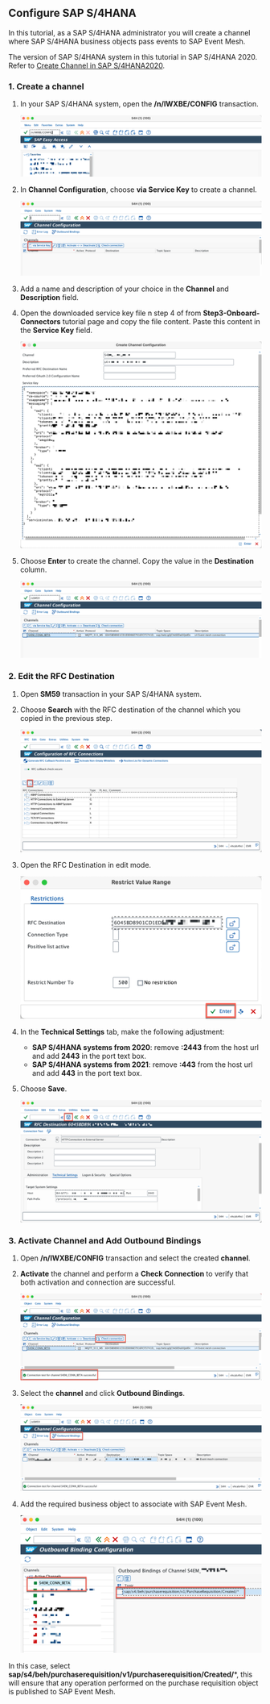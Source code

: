 ## Configure SAP S/4HANA

In this tutorial, as a SAP S/4HANA administrator you will create a channel where SAP S/4HANA business objects pass events to SAP Event Mesh.

The version of SAP S/4HANA system in this tutorial in SAP S/4HANA 2020. Refer to [Create Channel in SAP S/4HANA2020](https://help.sap.com/docs/SAP_EM/aed036b16919439baee3ca379cad1112/73f8d261e984427bbb5c2ea35b97bf55.html?state=DRAFT&version=Dev).

### 1. Create a channel

1. In your SAP S/4HANA system, open the **/n/IWXBE/CONFIG** transaction.
    <p><img src="./images/01.png"></p>

2. In **Channel Configuration**, choose **via Service Key** to create a channel.
    <p><img src="./images/02.png"></p>

3. Add a name and description of your choice in the **Channel** and **Description** field.

4. Open the downloaded service key file n step 4 of from **Step3-Onboard-Connectors** tutorial page and copy the file content. Paste this content in the **Service Key** field.

    <p><img src="./images/03.png"></p>

5. Choose **Enter** to create the channel. Copy the value in the **Destination** column. 

      <p><img src="./images/04.png"></p>

### 2. Edit the RFC Destination

1. Open **SM59** transaction in your SAP S/4HANA system.

2. Choose **Search** with the RFC destination of the channel which you copied in the previous step.

    <p><img src="./images/05.png"></p>

3. Open the RFC Destination in edit mode.
    <p><img src="./images/06.png"></p>

4. In the **Technical Settings** tab, make the following adjustment:

    - **SAP S/4HANA systems from 2020**: remove **:2443** from the host url and add **2443** in the port text box.
    - **SAP S/4HANA systems from 2021**: remove **:443** from the host url and add **443** in the port text box.

5. Choose **Save**.

    <p><img src="./images/07.png"></p>

### 3. Activate Channel and Add Outbound Bindings

1. Open **/n/IWXBE/CONFIG** transaction and select the created **channel**. 

2. **Activate** the channel and perform a **Check Connection** to verify that both activation and connection are successful.

    <p><img src="./images/08.png"></p>

3. Select the **channel** and click **Outbound Bindings**.

    <p><img src="./images/09.png"></p>

4. Add the required business object to associate with SAP Event Mesh.
    <p><img src="./images/10.png"></p>

In this case, select **sap/s4/beh/purchaserequisition/v1/purchaserequisition/Created/***, this will ensure that any operation performed on the purchase requisition object is published to SAP Event Mesh.
